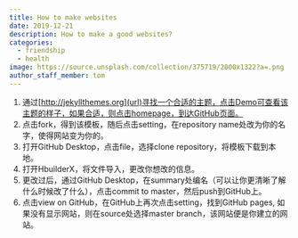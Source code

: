 ```yaml
---
title: How to make websites
date: 2019-12-21
description: How to make a good websites?
categories:
  - friendship
  - health
image: https://source.unsplash.com/collection/375719/2000x1322?a=.png
author_staff_member: tom
---
```


1. 通过[http://jekyllthemes.org](url)寻找一个合适的主题，点击Demo可查看该主题的样子，如果合适，则点击homepage，到达GitHub页面。
2. 点击fork，得到该模板，随后点击setting，在repository name处改为你的名字，使得网站变为你的。
3. 打开GitHub Desktop，点击file，选择clone repository，将模板下载到本地。
4. 打开HbuilderX，将文件导入，更改你想改的信息。
5. 更改过后，通过GitHub Desktop，在summary处编名（可以让你更清晰了解什么时候改了什么），点击commit to master，然后push到GitHub上。
6. 点击view on GitHub，在GitHub上再次点击setting，找到GitHub pages, 如果没有显示网站，则在source处选择master branch，该网站便是你建立的网站。